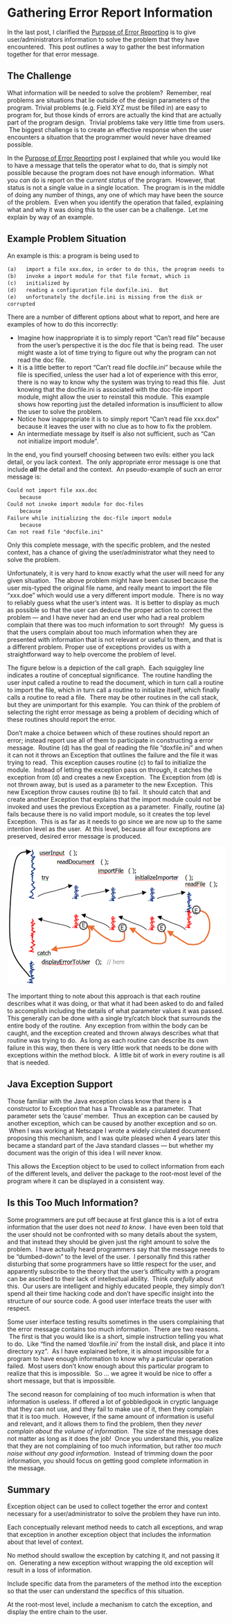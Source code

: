#  Gathering Error Report Information

In the last post, I clarified the [Purpose of Error Reporting](https://agiletribe.purplehillsbooks.com/2013/02/14/the-purpose-of-error-reporting/) is to give user/administrators information to solve the problem that they have encountered.  This post outlines a way to gather the best information together for that error message.

## The Challenge

What information will be needed to solve the problem?  Remember, real problems are situations that lie outside of the design parameters of the program. Trivial problems (e.g. Field XYZ must be filled in) are easy to program for, but those kinds of errors are actually the kind that are actually part of the program design.  Trivial problems take very little time from users.  The biggest challenge is to create an effective response when the user encounters a situation that the programmer would never have dreamed possible.  

In the [Purpose of Error Reporting](https://agiletribe.purplehillsbooks.com/2013/02/14/the-purpose-of-error-reporting/) post I explained that while you would like to have a message that tells the operator what to do, that is simply not possible because the program does not have enough information.  What you _can_ do is report on the _current status_ of the program.  However, that status is not a single value in a single location.  The program is in the middle of doing any number of things, any one of which may have been the source of the problem.  Even when you identify the operation that failed, explaining what and why it was doing this to the user can be a challenge.  Let me explain by way of an example.

## Example Problem Situation

An example is this: a program is being used to

```
(a)   import a file xxx.dox, in order to do this, the program needs to
(b)   invoke a import module for that file format, which is
(c)   initialized by
(d)   reading a configuration file doxfile.ini.  But
(e)   unfortunately the docfile.ini is missing from the disk or corrupted
```


There are a number of different options about what to report, and here are examples of how to do this incorrectly:

*   Imagine how inappropriate it is to simply report “Can’t read file” because from the user’s perspective it is the doc file that is being read.  The user might waste a lot of time trying to figure out why the program can not read the doc file.
*   It is a little better to report “Can’t read file docfile.ini” because while the file is specified, unless the user had a lot of experience with this error, there is no way to know why the system was trying to read this file.  Just knowing that the docfile.ini is associated with the doc-file import module, might allow the user to reinstall this module.  This example shows how reporting just the detailed information is insufficient to allow the user to solve the problem.
*   Notice how inappropriate it is to simply report “Can’t read file xxx.dox” because it leaves the user with no clue as to how to fix the problem.
*   An intermediate message by itself is also not sufficient, such as “Can not initialize import module”.

In the end, you find yourself choosing between two evils: either you lack detail, or you lack context.  The only appropriate error message is one that include **_all_** the detail and the context.  An pseudo-example of such an error message is:

```
Could not import file xxx.doc
    because
Could not invoke import module for doc-files
    because
Failure while initializing the doc-file import module
    because
Can not read file "docfile.ini"
```


Only this complete message, with the specific problem, and the nested context, has a chance of giving the user/administrator what they need to solve the problem. 

Unfortunately, it is very hard to know exactly what the user will need for any given situation.  The above problem might have been caused because the user mis-typed the original file name, and really meant to import the file “xxx.doe” which would use a very different import module.  There is no way to reliably guess what the user’s intent was.  It is better to display as much as possible so that the user can deduce the proper action to correct the problem — and I have never had an end user who had a real problem complain that there was too much information to sort through!   My guess is that the users complain about too much information when they are presented with information that is not relevant or useful to them, and that is a different problem. Proper use of exceptions provides us with a straightforward way to help overcome the problem of level.  

The figure below is a depiction of the call graph.  Each squiggley line indicates a routine of conceptual significance.  The routine handling the user input called a routine to read the document, which in turn call a routine to import the file, which in turn call a routine to initialize itself, which finally calls a routine to read a file.  There may be other routines in the call stack, but they are unimportant for this example.  You can think of the problem of selecting the right error message as being a problem of deciding which of these routines should report the error.  

Don’t make a choice between which of these routines should report an error; instead report use all of them to participate in constructing a error message.  Routine (d) has the goal of reading the file “doxfile.ini” and when it can not it throws an Exception that outlines the failure and the file it was trying to read.  This exception causes routine (c) to fail to initialize the module.  Instead of letting the exception pass on through, it catches the exception from (d) and creates a new Exception.  The Exception from (d) is not thrown away, but is used as a parameter to the new Exception.  This new Exception throw causes routine (b) to fail.  It should catch that and create another Exception that explains that the import module could not be invoked and uses the previous Exception as a parameter.  Finally, routine (a) fails because there is no valid import module, so it creates the top level Exception.  This is as far as it needs to go since we are now up to the same intention level as the user.  At this level, because all four exceptions are preserved, desired error message is produced.

![Exception_Chain](gathering-error-information-img1.png)

The important thing to note about this approach is that each routine describes what it was doing, or that what it had been asked to do and failed to accomplish including the details of what parameter values it was passed.  This generally can be done with a single try/catch block that surrounds the entire body of the routine.  Any exception from within the body can be caught, and the exception created and thrown always describes what that routine was trying to do.  As long as each routine can describe its own failure in this way, then there is very little work that needs to be done with exceptions within the method block.  A little bit of work in every routine is all that is needed.

## Java Exception Support

Those familiar with the Java exception class know that there is a constructor to Exception that has a Throwable as a parameter.  That parameter sets the ’cause’ member.  Thus an exception can be caused by another exception, which can be caused by another exception and so on.  When I was working at Netscape I wrote a widely circulated document proposing this mechanism, and I was quite pleased when 4 years later this became a standard part of the Java standard classes — but whether my document was the origin of this idea I will never know.  

This allows the Exception object to be used to collect information from each of the different levels, and deliver the package to the root-most level of the program where it can be displayed in a consistent way.

## Is this Too Much Information?

Some programmers are put off because at first glance this is a lot of extra information that the user does not _need to know_.  I have even been told that the user should not be confronted with so many details about the system, and that instead they should be given just the right amount to solve the problem.  I have actually heard programmers say that the message needs to be “dumbed-down” to the level of the user.  I personally find this rather disturbing that some programmers have so little respect for the user, and apparently subscribe to the theory that the user’s difficulty with a program can be ascribed to their lack of intellectual ability.  Think _carefully_ about this.  Our users are intelligent and highly educated people, they simply don’t spend all their time hacking code and don’t have specific insight into the structure of our source code. A good user interface treats the user with respect.  

Some user interface testing results sometimes in the users complaining that the error message contains too much information.  There are two reasons.  The first is that you would like is a short, simple instruction telling you what to do.  Like “find the named ‘doxfile.ini’ from the install disk, and place it into directory xyz”.  As I have explained before, it is almost impossible for a program to have enough information to know why a particular operation failed.  Most users don’t know enough about this particular program to realize that this is impossible.  So … we agree it would be nice to offer a short message, but that is impossible. 

The second reason for complaining of too much information is when that information is useless. If offered a lot of gobbledigook in cryptic language that they can not use, and they fail to make use of it, then they complain that it is too much.  However, if the same amount of information is useful and relevant, and it allows them to find the problem, then they _never complain about the volume of information_.  The size of the message does not matter as long as it does the job!  Once you understand this, you realize that they are not complaining of too much information, but rather _too much noise without any good information_.  Instead of trimming down the poor information, you should focus on getting good complete information in the message.

## Summary

Exception object can be used to collect together the error and context necessary for a user/administrator to solve the problem they have run into.  

Each conceptually relevant method needs to catch all exceptions, and wrap that exception in another exception object that includes the information about that level of context.  

No method should swallow the exception by catching it, and not passing it on.  Generating a new exception without wrapping the old exception will result in a loss of information.  

Include specific data from the parameters of the method into the exception so that the user can understand the specifics of this situation. 

At the root-most level, include a mechanism to catch the exception, and display the entire chain to the user.